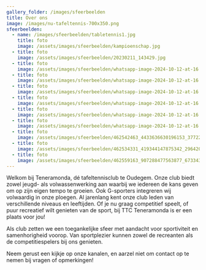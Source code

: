 ```yaml
---
gallery_folder: /images/sfeerbeelden
title: Over ons
image: /images/nu-tafeltennis-700x350.png
sfeerbeelden:
  - name: /images/sfeerbeelden/tabletennis1.jpg
    title: foto
    image: /assets/images/sfeerbeelden/kampioenschap.jpg
  - title: foto
    image: /assets/images/sfeerbeelden/20230211_143429.jpg
  - title: foto
    image: /assets/images/sfeerbeelden/whatsapp-image-2024-10-12-at-16.16.14-1-.jpeg
  - title: foto
    image: /assets/images/sfeerbeelden/whatsapp-image-2024-10-12-at-16.16.15-1-.jpeg
  - title: foto
    image: /assets/images/sfeerbeelden/whatsapp-image-2024-10-12-at-16.16.15-2-.jpeg
  - title: foto
    image: /assets/images/sfeerbeelden/whatsapp-image-2024-10-12-at-16.16.15-3-.jpeg
  - title: foto
    image: /assets/images/sfeerbeelden/whatsapp-image-2024-10-12-at-16.16.15-4-.jpeg
  - title: foto
    image: /assets/images/sfeerbeelden/whatsapp-image-2024-10-12-at-16.16.16.jpeg
  - title: foto
    image: /assets/images/sfeerbeelden/462542463_4433636630196153_3772223620171339613_n.jpg
  - title: foto
    image: /assets/images/sfeerbeelden/462534331_419344147875342_2964208947347767742_n.jpg
  - title: foto
    image: /assets/images/sfeerbeelden/462559163_907288477563877_6733439269488065327_n.jpg
---
```

Welkom bij Teneramonda, dé tafeltennisclub te Oudegem. Onze club biedt zowel jeugd- als volwassenwerking aan waarbij we iedereen de kans geven om op zijn eigen tempo te groeien. Ook G-sporters integreren wij volwaardig in onze ploegen. Al jarenlang kent onze club leden van verschillende niveaus en leeftijden. Of je nu graag competitief speelt, of puur recreatief wilt genieten van de sport, bij TTC Teneramonda is er een plaats voor jou!

Als club zetten we een toegankelijke sfeer met aandacht voor sportiviteit en samenhorigheid voorop. Van sportplezier kunnen zowel de recreanten als de competitiespelers bij ons genieten.

Neem gerust een kijkje op onze kanalen, en aarzel niet om contact op te nemen bij vragen of opmerkingen!
